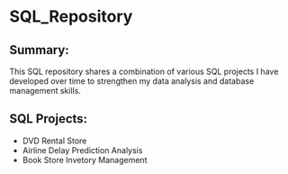 # SQL_Repository

## Summary:

This SQL repository shares a combination of various SQL projects I have developed over time to strengthen my data analysis and database management skills.

## SQL Projects:
- DVD Rental Store 
- Airline Delay Prediction Analysis 
- Book Store Invetory Management

